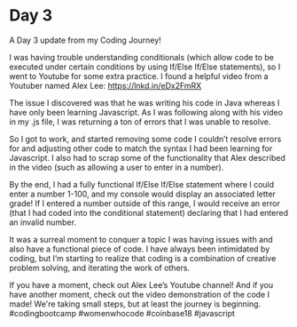 # Day 3
A Day 3 update from my Coding Journey!

I was having trouble understanding conditionals (which allow code to be executed under certain conditions by using If/Else If/Else statements), so I went to Youtube for some extra practice. I found a helpful video from a Youtuber named Alex Lee: https://lnkd.in/eDx2FmRX

The issue I discovered was that he was writing his code in Java whereas I have only been learning Javascript. As I was following along with his video in my .js file, I was returning a ton of errors that I was unable to resolve. 

So I got to work, and started removing some code I couldn’t resolve errors for and adjusting other code to match the syntax I had been learning for Javascript. I also had to scrap some of the functionality that Alex described in the video (such as allowing a user to enter in a number). 

By the end, I had a fully functional If/Else If/Else statement where I could enter a number 1-100, and my console would display an associated letter grade! If I entered a number outside of this range, I would receive an error (that I had coded into the conditional statement) declaring that I had entered an invalid number.

It was a surreal moment to conquer a topic I was having issues with and also have a functional piece of code. I have always been intimidated by coding, but I’m starting to realize that coding is a combination of creative problem solving, and iterating the work of others. 

If you have a moment, check out Alex Lee’s Youtube channel! And if you have another moment, check out the video demonstration of the code I made! We're taking small steps, but at least the journey is beginning. #codingbootcamp #womenwhocode #coinbase18 #javascript